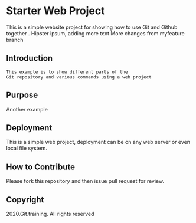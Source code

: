 # Starter Web Project
This is a simple website project for showing
how to use Git and Github together . Hipster ipsum, adding more text
More changes from myfeature branch
## Introduction
	This example is to show different parts of the 
	Git repository and various commands using a web project
## Purpose
Another example
## Deployment 
This is a simple web project, deployment
can be on any web server or even local file system.
## How to Contribute

Please fork this repository and then issue pull request for review.

## Copyright

2020.Git.training. All rights reserved